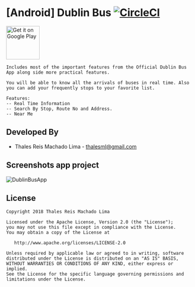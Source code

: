 # [Android] Dublin Bus [![CircleCI](https://circleci.com/gh/thaleslima/DublinBus.svg?style=svg)](https://circleci.com/gh/thaleslima/DublinBus)

<a href="https://play.google.com/store/apps/details?id=net.dublin.bus" target="_blank">
<img src="https://play.google.com/intl/en_us/badges/images/generic/en-play-badge.png" alt="Get it on Google Play" height="90"/></a>

    Includes most of the important features from the Official Dublin Bus App along side more practical features.

    You will be able to know all the arrivals of buses in real time. Also you can add your frequently stops to your favorite list.

    Features:
    -- Real Time Information
    -- Search By Stop, Route No and Address.
    -- Near Me 

Developed By
------------

* Thales Reis Machado Lima - <thalesml@gmail.com>

Screenshots app project
------------------------------------

![](/../master/images/screenshot_00.png?raw=true "DublinBusApp")

License
-------

    Copyright 2018 Thales Reis Machado Lima

    Licensed under the Apache License, Version 2.0 (the "License");
    you may not use this file except in compliance with the License.
    You may obtain a copy of the License at

       http://www.apache.org/licenses/LICENSE-2.0

    Unless required by applicable law or agreed to in writing, software
    distributed under the License is distributed on an "AS IS" BASIS,
    WITHOUT WARRANTIES OR CONDITIONS OF ANY KIND, either express or implied.
    See the License for the specific language governing permissions and
    limitations under the License.
